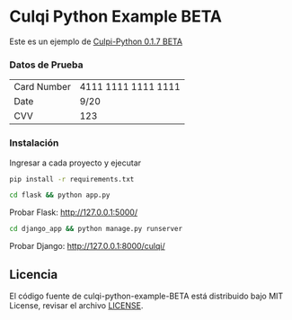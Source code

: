 # Culqi Python Example BETA

Este es un ejemplo de [Culpi-Python 0.1.7 BETA](https://github.com/culqi/culqi-python)

### Datos de Prueba

<table>
  <tr>
    <td>Card Number</td>
    <td>4111 1111 1111 1111</td>
  </tr>
  <tr>
    <td>Date</td>
    <td>9/20</td>
  </tr>
  <tr>
    <td>CVV</td>
    <td>123</td>
  </tr>
</table>

### Instalación

Ingresar a cada proyecto y ejecutar

```bash
pip install -r requirements.txt
```

```bash
cd flask && python app.py
```
Probar Flask: http://127.0.0.1:5000/

```bash
cd django_app && python manage.py runserver
```
Probar Django: http://127.0.0.1:8000/culqi/


## Licencia

El código fuente de culqi-python-example-BETA está distribuido bajo MIT License, revisar el archivo [LICENSE](https://github.com/culqi/culqi-python-example-BETA/blob/master/LICENSE).
